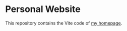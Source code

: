 # Personal Website

This repository contains the Vite code of [my homepage](https://kirstenmaas.github.io/).